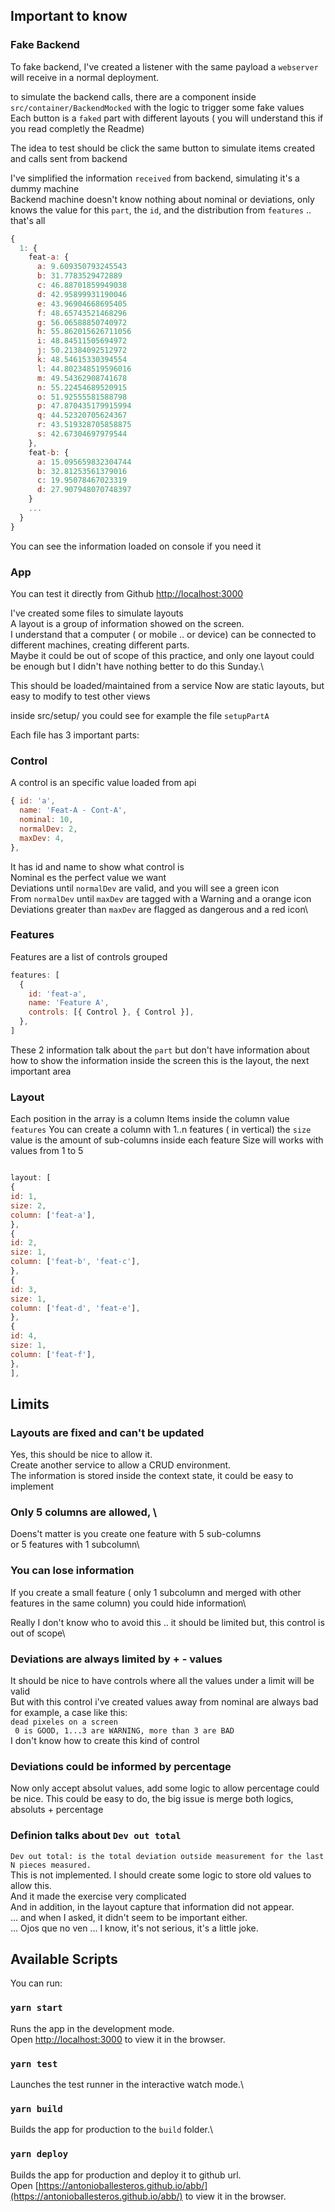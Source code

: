 ## Important to know

### Fake Backend

To fake backend, I've created a listener with the same payload a `webserver` will receive in a normal deployment.

to simulate the backend calls, there are a component inside `src/container/BackendMocked` with the logic to trigger some fake values
Each button is a `faked` part with different layouts ( you will understand this if you read completly the Readme)

The idea to test should be click the same button to simulate items created and calls sent from backend

I've simplified the information `received` from backend, simulating it's a dummy machine\
Backend machine doesn't know nothing about nominal or deviations, only knows the value for this `part`, the `id`, and the distribution from `features` .. that's all

```javascript
{
  1: {
    feat-a: {
      a: 9.609350793245543
      b: 31.7783529472889
      c: 46.88701859949038
      d: 42.95899931190046
      e: 43.96904668695405
      f: 48.65743521468296
      g: 56.06588850740972
      h: 55.862015626711056
      i: 48.84511505694972
      j: 50.21384092512972
      k: 48.54615330394554
      l: 44.802348519596016
      m: 49.54362908741678
      n: 55.22454689520915
      o: 51.92555581588798
      p: 47.870435179915994
      q: 44.52320705624367
      r: 43.519328705858875
      s: 42.67304697979544
    },
    feat-b: {
      a: 15.095659832304744
      b: 32.81253561379016
      c: 19.95078467023319
      d: 27.907948070748397
    }
    ...
  }
}
```

You can see the information loaded on console if you need it

### App

You can test it directly from Github
[http://localhost:3000](http://localhost:3000)

I've created some files to simulate layouts\
A layout is a group of information showed on the screen.\
I understand that a computer ( or mobile .. or device) can be connected to different machines, creating different parts.\
Maybe it could be out of scope of this practice, and only one layout could be enough but I didn't have nothing better to do this Sunday.\

This should be loaded/maintained from a service
Now are static layouts, but easy to modify to test other views

inside src/setup/ you could see for example the file `setupPartA`

Each file has 3 important parts:

### Control

A control is an specific value loaded from api

```javascript
{ id: 'a',
  name: 'Feat-A - Cont-A',
  nominal: 10,
  normalDev: 2,
  maxDev: 4,
},
```

It has id and name to show what control is\
Nominal es the perfect value we want\
Deviations until `normalDev` are valid, and you will see a green icon\
From `normalDev` until `maxDev` are tagged with a Warning and a orange icon\
Deviations greater than `maxDev` are flagged as dangerous and a red icon\

### Features

Features are a list of controls grouped

```javascript
features: [
  {
    id: 'feat-a',
    name: 'Feature A',
    controls: [{ Control }, { Control }],
  },
]
```

These 2 information talk about the `part` but don't have information about how to show the information inside the screen
this is the layout, the next important area

### Layout

Each position in the array is a column
Items inside the column value `features`
You can create a column with 1..n features ( in vertical)
the `size` value is the amount of sub-columns inside each feature
Size will works with values from 1 to 5

```javascript

layout: [
{
id: 1,
size: 2,
column: ['feat-a'],
},
{
id: 2,
size: 1,
column: ['feat-b', 'feat-c'],
},
{
id: 3,
size: 1,
column: ['feat-d', 'feat-e'],
},
{
id: 4,
size: 1,
column: ['feat-f'],
},
],

```

## Limits

### Layouts are fixed and can't be updated

Yes, this should be nice to allow it. \
Create another service to allow a CRUD environment.\
The information is stored inside the context state, it could be easy to implement

### Only 5 columns are allowed, \

Doens't matter is you create one feature with 5 sub-columns \
or 5 features with 1 subcolumn\

### You can lose information

If you create a small feature ( only 1 subcolumn and merged with other features in the same column) you could hide information\

Really I don't know who to avoid this .. it should be limited but, this control is out of scope\

### Deviations are always limited by + - values

It should be nice to have controls where all the values under a limit will be valid\
But with this control i've created values away from nominal are always bad\
for example, a case like this:\
`dead pixeles on a screen`\
` 0 is GOOD, 1...3 are WARNING, more than 3 are BAD`\
I don't know how to create this kind of control

### Deviations could be informed by percentage

Now only accept absolut values, add some logic to allow percentage could be nice.
This could be easy to do, the big issue is merge both logics, absoluts + percentage

### Definion talks about `Dev out total`

`Dev out total: is the total deviation outside measurement for the last N pieces measured.`\
This is not implemented.
I should create some logic to store old values to allow this.\
And it made the exercise very complicated\
And in addition, in the layout capture that information did not appear.\
... and when I asked, it didn't seem to be important either.\
... Ojos que no ven ... I know, it's not serious, it's a little joke.

## Available Scripts

You can run:

### `yarn start`

Runs the app in the development mode.\
Open [http://localhost:3000](http://localhost:3000) to view it in the browser.

### `yarn test`

Launches the test runner in the interactive watch mode.\

### `yarn build`

Builds the app for production to the `build` folder.\

### `yarn deploy`

Builds the app for production and deploy it to github url.\
Open [https://antonioballesteros.github.io/abb/](https://antonioballesteros.github.io/abb/) to view it in the browser.
